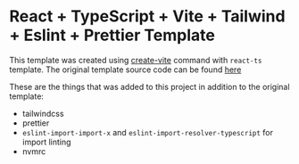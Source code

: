 # React + TypeScript + Vite + Tailwind + Eslint + Prettier Template

This template was created using [create-vite](https://github.com/vitejs/vite/tree/main/packages/create-vite) command with `react-ts` template. The original template source code can be found [here](https://github.com/fresh-app/fresh-vite-app-react-ts)

These are the things that was added to this project in addition to the original template:

- tailwindcss
- prettier
- `eslint-import-import-x` and `eslint-import-resolver-typescript` for import linting
- nvmrc

